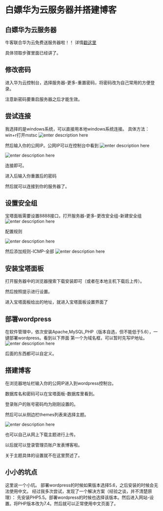 # 白嫖华为云服务器并搭建博客

## 白嫖华为云服务器

牛客联合华为云免费送服务器啦！！
详情[戳这里](https://www.nowcoder.com/discuss/383355?type=0&order=0&pos=5&page=2)

具体领取步骤里面已经讲了。

## 修改密码

进入华为云控制台，选择服务器-更多-重置密码，将密码改为自己常用的方便登录。

注意新密码要重启服务器之后才能生效。

## 尝试连接

我选择的是windows系统，可以直接用本地windows系统连接。
具体方法：win+r打开mstsc
![enter description here](https://gitee.com/wxyww/picture/raw/master/小书匠/1585009827985.png)

然后输入你的公网IP。公网IP可以在控制台中看到
![enter description here](https://gitee.com/wxyww/picture/raw/master/小书匠/1585009861457.png)

![enter description here](https://gitee.com/wxyww/picture/raw/master/小书匠/1585009935720.png)

连接即可。

进入后输入你重置后的密码

然后就可以连接到你的服务器了。

## 设置安全组

宝塔面板需要设置8888接口，打开服务器-更多-更改安全组-新建安全组
![enter description here](https://gitee.com/wxyww/picture/raw/master/小书匠/1585010258298.png)

配置规则

![enter description here](https://gitee.com/wxyww/picture/raw/master/小书匠/1585010312961.png)

然后添加规则-ICMP-全部
![enter description here](https://gitee.com/wxyww/picture/raw/master/小书匠/1585010391126.png)

## 安装宝塔面板

打开服务器中的浏览器搜索下载安装即可（或者在本地主机下载后上传）。

然后按照提示进行设置。

进入宝塔面板给出的地址，就进入宝塔面板设置界面了

## 部署wordpress

在软件管理中，依次安装Apache,MySQL,PHP（版本自选，但不能低于5.6），一键部署wordpress。看到以下界面
第一个为域名框，可以暂时先写IP地址。
![enter description here](https://gitee.com/wxyww/picture/raw/master/小书匠/1585010574512.png)

后面的东西都可以自定义。

## 搭建博客

在浏览器地址栏输入你的公网IP进入到wordpress控制台。

数据库名和密码可以在宝塔面板-数据库里看到。

登录账户的账号密码均为刚刚设置的。

然后可以从侧边栏themes列表来选择主题。

![enter description here](https://gitee.com/wxyww/picture/raw/master/小书匠/1585011090309.png)

也可以自己从网上下载主题进行上传。

以后就可以登录管理员账户发表博客啦。

关于主题具体的设置就不在这里赘述了。

## 小小的坑点

这里说一个小坑。
部署wordpress的时候如果版本选择5.6，之后安装的时候会无法使用中文。
经过我多次尝试，发现了一个解决方案（经验之谈，并不清楚原理）：
先安装PHP5.5。部署wordpress的时候也选择该版本。然后进入网站-设置。将PHP版本改为7.4。然后就可以正常使用中文页面了。
